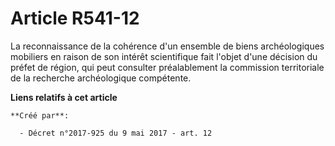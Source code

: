 # Article R541-12

La reconnaissance de la cohérence d'un ensemble de biens archéologiques mobiliers en raison de son intérêt scientifique fait
l'objet d'une décision du préfet de région, qui peut consulter préalablement la commission territoriale de la recherche
archéologique compétente.

**Liens relatifs à cet article**

	**Créé par**:

	  - Décret n°2017-925 du 9 mai 2017 - art. 12
